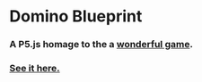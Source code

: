 # Domino Blueprint
### A P5.js homage to the a [wonderful game](https://en.wikipedia.org/wiki/The_Incredible_Machine_(series)).  

### [See it here.](www.projects.drorayalon.com/domino)

